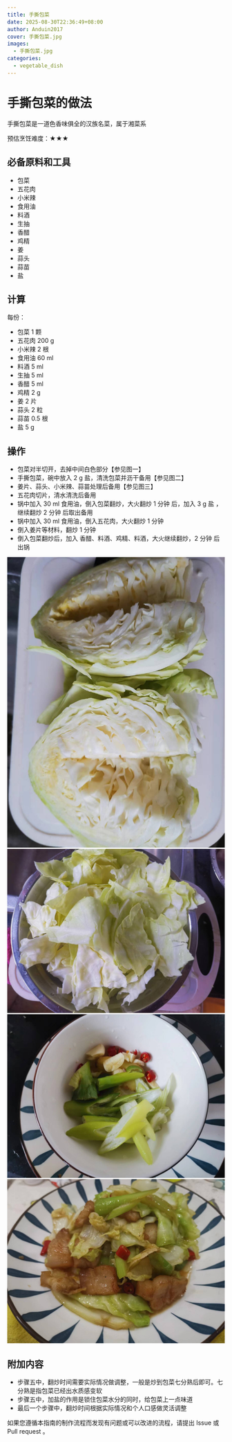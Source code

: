 ```yaml
---
title: 手撕包菜
date: 2025-08-30T22:36:49+08:00
author: Anduin2017
cover: 手撕包菜.jpg
images:
  - 手撕包菜.jpg
categories:
  - vegetable_dish
---
```


# 手撕包菜的做法

手撕包菜是一道色香味俱全的汉族名菜，属于湘菜系

预估烹饪难度：★★★

## 必备原料和工具

* 包菜
* 五花肉
* 小米辣
* 食用油
* 料酒
* 生抽
* 香醋
* 鸡精
* 姜
* 蒜头
* 蒜苗
* 盐

## 计算

每份：

* 包菜 1 颗
* 五花肉 200 g
* 小米辣 2 根
* 食用油 60 ml
* 料酒 5 ml
* 生抽 5 ml
* 香醋 5 ml
* 鸡精 2 g
* 姜 2 片
* 蒜头 2 粒
* 蒜苗 0.5 根
* 盐 5 g

## 操作

* 包菜对半切开，去掉中间白色部分【参见图一】
* 手撕包菜，碗中放入 2 g 盐，清洗包菜并沥干备用【参见图二】
* 姜片、蒜头、小米辣、蒜苗处理后备用【参见图三】
* 五花肉切片，清水清洗后备用
* 锅中加入 30 ml 食用油，倒入包菜翻炒，大火翻炒 1 分钟 后，加入 3 g 盐 ，继续翻炒 2 分钟 后取出备用
* 锅中加入 30 ml 食用油，倒入五花肉，大火翻炒 1 分钟
* 倒入姜片等材料，翻炒 1 分钟
* 倒入包菜翻炒后，加入 香醋、料酒、鸡精、料酒，大火继续翻炒，2 分钟 后出锅

![示例菜成品](./1.jpeg)
![示例菜成品](./2.jpeg)
![示例菜成品](./3.jpeg)
![示例菜成品](./4.jpeg)

## 附加内容

* 步骤五中，翻炒时间需要实际情况做调整，一般是炒到包菜七分熟后即可。七分熟是指包菜已经出水质感变软
* 步骤五中，加盐的作用是锁住包菜水分的同时，给包菜上一点味道
* 最后一个步骤中，翻炒时间根据实际情况和个人口感做灵活调整

如果您遵循本指南的制作流程而发现有问题或可以改进的流程，请提出 Issue 或 Pull request 。
